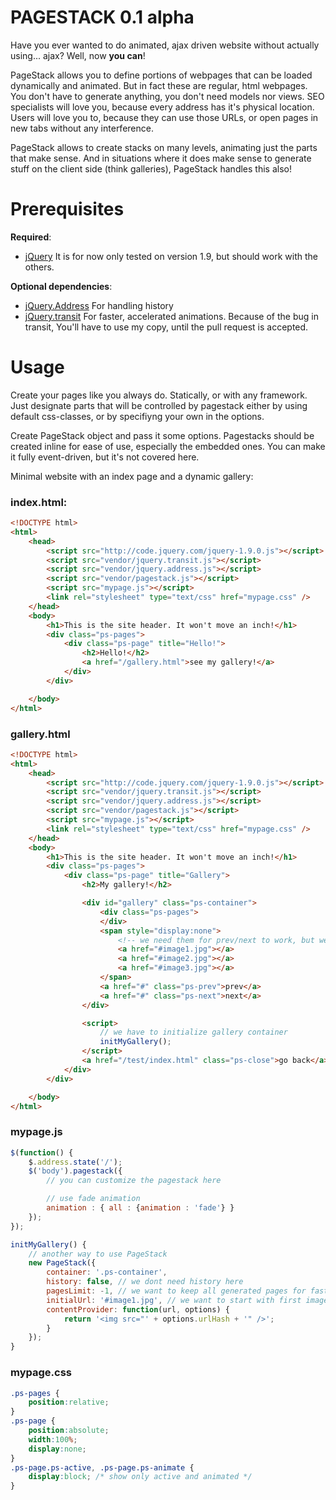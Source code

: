 # PAGESTACK 0.1 alpha

Have you ever wanted to do animated, ajax driven website without actually using... ajax? Well, now __you can__!

PageStack allows you to define portions of webpages that can be loaded dynamically and animated. But in fact
these are regular, html webpages. You don't have to generate anything, you don't need models nor views. 
SEO specialists will love you, because every address has it's physical location. Users will love you to, 
because they can use those URLs, or open pages in new tabs without any interference.

PageStack allows to create stacks on many levels, animating just the parts that make sense. And in situations
where it does make sense to generate stuff on the client side (think galleries), PageStack handles this also!


# Prerequisites

**Required**:

* [jQuery](http://jquery.com) It is for now only tested on version 1.9, but should work with
the others.

__Optional dependencies__:

* [jQuery.Address](http://www.asual.com/jquery/address/) For handling history
* [jQuery.transit](https://github.com/panrafal/jquery.transit) For faster, accelerated animations. Because of
the bug in transit, You'll have to use my copy, until the pull request is accepted.

# Usage

Create your pages like you always do. Statically, or with any framework. Just designate parts
that will be controlled by pagestack either by using default css-classes, or by specifiyng your
own in the options.

Create PageStack object and pass it some options. Pagestacks should be created inline for ease of use, especially
the embedded ones. You can make it fully event-driven, but it's not covered here.

Minimal website with an index page and a dynamic gallery:

### index.html:
```html
<!DOCTYPE html>
<html>
    <head>
        <script src="http://code.jquery.com/jquery-1.9.0.js"></script>
        <script src="vendor/jquery.transit.js"></script>
        <script src="vendor/jquery.address.js"></script>
        <script src="vendor/pagestack.js"></script>
        <script src="mypage.js"></script>
        <link rel="stylesheet" type="text/css" href="mypage.css" />
    </head>
    <body>
    	<h1>This is the site header. It won't move an inch!</h1>
        <div class="ps-pages">
            <div class="ps-page" title="Hello!">
                <h2>Hello!</h2>
                <a href="/gallery.html">see my gallery!</a>
            </div>
        </div>

    </body>
</html>
```

### gallery.html
```html
<!DOCTYPE html>
<html>
    <head>
        <script src="http://code.jquery.com/jquery-1.9.0.js"></script>
        <script src="vendor/jquery.transit.js"></script>
        <script src="vendor/jquery.address.js"></script>
        <script src="vendor/pagestack.js"></script>
        <script src="mypage.js"></script>
        <link rel="stylesheet" type="text/css" href="mypage.css" />
    </head>
    <body>
    	<h1>This is the site header. It won't move an inch!</h1>
        <div class="ps-pages">
            <div class="ps-page" title="Gallery">
                <h2>My gallery!</h2>

			    <div id="gallery" class="ps-container">
			        <div class="ps-pages">
			        </div>
			        <span style="display:none">
			        	<!-- we need them for prev/next to work, but we don't want to show them -->
			        	<a href="#image1.jpg"></a>
			        	<a href="#image2.jpg"></a>
			        	<a href="#image3.jpg"></a>
			        </span>
			        <a href="#" class="ps-prev">prev</a>
			        <a href="#" class="ps-next">next</a>
			    </div>

			    <script>
			    	// we have to initialize gallery container
			    	initMyGallery();
			    </script>
                <a href="/test/index.html" class="ps-close">go back</a>
            </div>
        </div>

    </body>
</html>
```

### mypage.js
```js
$(function() {
    $.address.state('/');
    $('body').pagestack({
    	// you can customize the pagestack here

    	// use fade animation
    	animation : { all : {animation : 'fade'} }
    });
});

initMyGallery() {
	// another way to use PageStack
    new PageStack({
        container: '.ps-container',
        history: false, // we dont need history here
        pagesLimit: -1, // we want to keep all generated pages for fast traversing
        initialUrl: '#image1.jpg', // we want to start with first image
        contentProvider: function(url, options) {
            return '<img src="' + options.urlHash + '" />';
        }
    });	
}
```

### mypage.css
```css
.ps-pages {
    position:relative;
}
.ps-page {
    position:absolute;
    width:100%;
    display:none;
}
.ps-page.ps-active, .ps-page.ps-animate {
    display:block; /* show only active and animated */
}

```